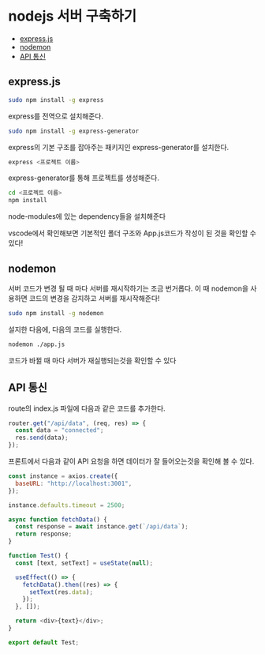 # nodejs 서버 구축하기

- [express.js](#expressjs)
- [nodemon](#nodemon)
- [API 통신](#API-통신)

## express.js

```bash
sudo npm install -g express
```

express를 전역으로 설치해준다.

```bash
sudo npm install -g express-generator
```

express의 기본 구조를 잡아주는 패키지인 express-generator를 설치한다.

```bash
express <프로젝트 이름>
```

express-generator를 통해 프로젝트를 생성해준다.

```bash
cd <프로젝트 이름>
npm install
```

node-modules에 있는 dependency들을 설치해준다

vscode에서 확인해보면 기본적인 폴더 구조와 App.js코드가 작성이 된 것을 확인할 수 있다!

## nodemon

서버 코드가 변경 될 때 마다 서버를 재시작하기는 조금 번거롭다. 이 때 nodemon을 사용하면 코드의 변경을 감지하고 서버를 재시작해준다!

```bash
sudo npm install -g nodemon
```

설지한 다음에, 다음의 코드를 실행한다.

```bash
nodemon ./app.js
```

코드가 바뀔 때 마다 서버가 재실행되는것을 확인할 수 있다

## API 통신

route의 index.js 파일에 다음과 같은 코드를 추가한다.

```javascript
router.get("/api/data", (req, res) => {
  const data = "connected";
  res.send(data);
});
```

프론트에서 다음과 같이 API 요청을 하면 데이터가 잘 들어오는것을 확인해 볼 수 있다.

```javascript
const instance = axios.create({
  baseURL: "http://localhost:3001",
});

instance.defaults.timeout = 2500;

async function fetchData() {
  const response = await instance.get(`/api/data`);
  return response;
}

function Test() {
  const [text, setText] = useState(null);

  useEffect(() => {
    fetchData().then((res) => {
      setText(res.data);
    });
  }, []);

  return <div>{text}</div>;
}

export default Test;
```
